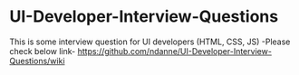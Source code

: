 # UI-Developer-Interview-Questions

This is some interview question for UI developers (HTML, CSS, JS)
-Please check below link-
https://github.com/ndanne/UI-Developer-Interview-Questions/wiki
